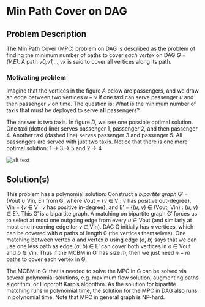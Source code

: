 # Min Path Cover on DAG

## Problem Description

The Min Path Cover (MPC) problem on DAG is described as the problem of finding the minimum number of paths to cover _each vertex_ on DAG _G = (V,E)_. A path _v0,v1,...,vk_ is said to cover all vertices along its path.

### Motivating problem

Imagine that the vertices in the figure _A_ below are passengers, and we draw an edge between two vertices _u − v_ if one taxi can serve passenger _u_ and then passenger _v_ on time. The question is: What is the minimum number of taxis that must be deployed to serve **all** passengers?

The answer is two taxis. In figure _D_, we see one possible optimal solution. One taxi (dotted line) serves passenger 1, passenger 2, and then passenger 4. Another taxi (dashed line) serves passenger 3 and passenger 5. All passengers are served with just two taxis. Notice that there is one more optimal solution: 1 → 3 → 5 and 2 → 4.

![alt text](https://i.imgur.com/nrja999.png)

## Solution(s)

This problem has a polynomial solution: Construct a _bipartite graph_ G′ = (Vout ∪ Vin, E′) from G, where Vout = {_v_ ∈ V : _v_ has positive out-degree}, Vin = {_v_ ∈ V : _v_ has positive in-degree}, and E′ = {(_u_, _v_) ∈ (Vout, Vin) : (_u_, _v_) ∈ E}. This G′ is a bipartite graph. A matching on bipartite graph G′ forces us to select at most one outgoing edge from every _u_ ∈ Vout (and similarly at most one incoming edge for _v_ ∈ Vin). DAG G initially has _n_ vertices, which can be covered with _n_ paths of length 0 (the vertices themselves). One matching between vertex _a_ and vertex _b_ using edge (_a_, _b_) says that we can use one less path as edge (_a_, _b_) ∈ E′ can cover both vertices in _a_ ∈ Vout and _b_ ∈ Vin. Thus if the MCBM in G′ has size _m_, then we just need _n − m_ paths to cover each vertex in G.

The MCBM in G′ that is needed to solve the MPC in G can be solved via several polynomial solutions, e.g. maximum flow solution, augmenting paths algorithm, or Hopcroft Karp’s algorithm. As the solution for bipartite matching runs in polynomial time, the solution for the MPC in DAG also runs in polynomial time. Note that MPC in general graph is NP-hard.

